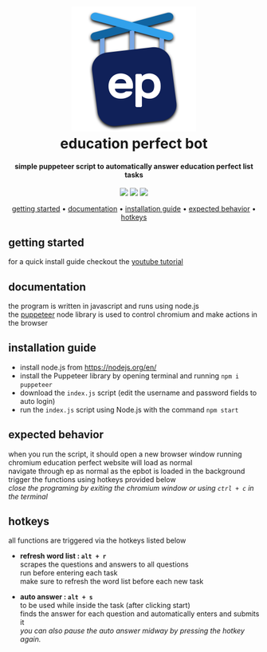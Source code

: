 

<h1 align="center">
  <img href="https://youtu.be/P-I77T8SokE"><img src="/src/epboticon.png" alt="ep bot logo" width="250"></img>
  </br>
  education perfect bot
</h1>
<h4 align="center">simple puppeteer script to automatically answer education perfect list tasks</h4>
<p align="center">
  <img src="https://img.shields.io/github/last-commit/keyp0s/epbot?logo=GitHub">
  <img src="https://img.shields.io/npm/v/puppeteer?label=puppeteer">
  <img src="https://img.shields.io/github/downloads/keyp0s/epbot/total?color=0logo=GitHub">
     
     
</p>

<p align="center">
  <a href="#getting-started">getting started</a> •
  <a href="#documentation">documentation</a> •
  <a href="#installation-guide">installation guide</a> •
  <a href="#expected-behavior">expected behavior</a> •
  <a href="#hotkeys">hotkeys</a>
</p>

## getting started
for a quick install guide checkout the [youtube tutorial](https://youtu.be/P-I77T8SokE)

## documentation

the program is written in javascript and runs using node.js  
the [puppeteer](https://github.com/puppeteer/puppeteer) node library is used to control chromium and make actions in the browser

## installation guide

-   install node.js from https://nodejs.org/en/
-   install the Puppeteer library by opening terminal and running `npm i puppeteer`
-   download the `index.js` script (edit the username and password fields to auto login)
-   run the `index.js` script using Node.js with the command `npm start`

## expected behavior

when you run the script, it should open a new browser window running chromium
education perfect website will load as normal  
navigate through ep as normal as the epbot is loaded in the background  
trigger the functions using hotkeys provided below  
*close the programing by exiting the chromium window or using `ctrl + c` in the terminal*

## hotkeys

all functions are triggered via the hotkeys listed below

-   **refresh word list : `alt + r`**  
     scrapes the questions and answers to all questions  
     run before entering each task  
     make sure to refresh the word list before each new task

-   **auto answer : `alt + s`**  
    to be used while inside the task (after clicking start)  
    finds the answer for each question and automatically enters and submits it  
    *you can also pause the auto answer midway by pressing the hotkey again.*
